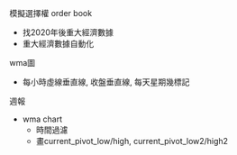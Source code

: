 模擬選擇權
order book

* 找2020年後重大經濟數據
* 重大經濟數據自動化


wma圖
- 每小時虛線垂直線, 收盤垂直線, 每天星期幾標記


週報
* wma chart
	* 時間過濾
	* 畫current_pivot_low/high, current_pivot_low2/high2
